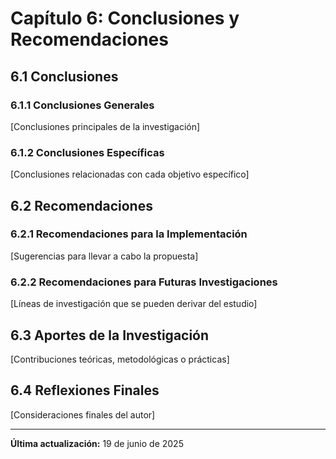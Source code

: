 # Capítulo 6: Conclusiones y Recomendaciones

## 6.1 Conclusiones

### 6.1.1 Conclusiones Generales

[Conclusiones principales de la investigación]

### 6.1.2 Conclusiones Específicas

[Conclusiones relacionadas con cada objetivo específico]

## 6.2 Recomendaciones

### 6.2.1 Recomendaciones para la Implementación

[Sugerencias para llevar a cabo la propuesta]

### 6.2.2 Recomendaciones para Futuras Investigaciones

[Líneas de investigación que se pueden derivar del estudio]

## 6.3 Aportes de la Investigación

[Contribuciones teóricas, metodológicas o prácticas]

## 6.4 Reflexiones Finales

[Consideraciones finales del autor]

---
**Última actualización:** 19 de junio de 2025
